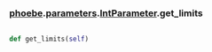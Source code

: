 ### [phoebe](phoebe.md).[parameters](parameters.md).[IntParameter](IntParameter.md).get_limits

```py

def get_limits(self)

```


